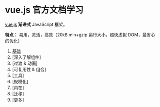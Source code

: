 # vue.js 官方文档学习

[vue.js](https://vuejs.org/) **渐进式** JavaScript 框架。

**特点：** 易用，灵活，高效（20kB min+gzip 运行大小，超快虚拟 DOM，最省心的优化）

1. [基础](./README1.md)
2. [深入了解组件]
3. [过渡 & 动画]
4. [可复用性 & 组合]
5. [工具]
6. [规模化]
7. [内在]
8. [迁移]
9. [更多]

